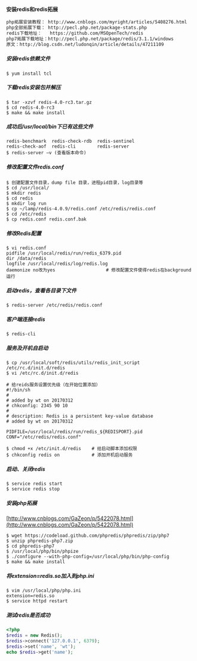#### 安装redis和redis拓展

```tex
php拓展安装教程： http://www.cnblogs.com/myright/articles/5408276.html
php全部拓展下载： http://pecl.php.net/package-stats.php
redis下载地址：   https://github.com/MSOpenTech/redis
php7拓展下载地址：http://pecl.php.net/package/redis/3.1.1/windows
原文：http://blog.csdn.net/ludonqin/article/details/47211109
```

##### 安装redis依赖文件

```shell
$ yum install tcl
```

##### 下载redis安装包并解压

```shell
$ tar -xzvf redis-4.0-rc3.tar.gz
$ cd redis-4.0-rc3
$ make && make install
```

##### 成功后/usr/local/bin下已有这些文件

```shell
redis-benchmark  redis-check-rdb  redis-sentinel
redis-check-aof  redis-cli        redis-server
$ redis-server –v (查看版本命令)
```

##### 修改配置文件redis.conf

```shell
$ 创建配置文件目录，dump file 目录，进程pid目录，log目录等
$ cd /usr/local/
$ mkdir redis
$ cd redis
$ mkdir log run
$ cp ~/lamp/redis-4.0.9/redis.conf /etc/redis/redis.conf
$ cd /etc/redis
$ cp redis.conf redis.conf.bak
```

##### 修改Redis配置

```shell
$ vi redis.conf
pidfile /usr/local/redis/run/redis_6379.pid
dir /data/redis
logfile /usr/local/redis/log/redis.log
daemonize no改为yes					# 修改配置文件使得redis在background运行
```

##### 启动redis，查看各目录下文件

```shell
$ redis-server /etc/redis/redis.conf
```

##### 客户端连接redis

```shell
$ redis-cli
```

##### 服务及开机自启动

```shell
$ cp /usr/local/soft/redis/utils/redis_init_script /etc/rc.d/init.d/redis
$ vi /etc/rc.d/init.d/redis

# 给reids服务设置优先级（在开始位置添加）
#!/bin/sh
#
# added by wt on 20170312
# chkconfig: 2345 90 10
#
# description: Redis is a persistent key-value database
# added by wt on 20170312

PIDFILE=/usr/local/redis/run/redis_${REDISPORT}.pid
CONF="/etc/redis/redis.conf"

$ chmod +x /etc/init.d/redis	# 给启动脚本添加权限
$ chkconfig redis on			# 添加开机启动服务
```

##### 启动、关闭redis

```shell
$ service redis start
$ service redis stop
```

##### 安装php拓展

[http://www.cnblogs.com/GaZeon/p/5422078.html](http://www.cnblogs.com/GaZeon/p/5422078.html)

```shell
$ wget https://codeload.github.com/phpredis/phpredis/zip/php7
$ unzip phpredis-php7.zip
$ cd phpredis-php7
$ /usr/local/php/bin/phpize
$ ./configure --with-php-config=/usr/local/php/bin/php-config
$ make && make install
```

##### 将extension=redis.so加入到php.ini

```shell
$ vim /usr/local/php/php.ini
extension=redis.so
$ service httpd restart
```

##### 测试redis是否成功

```php
<?php
$redis = new Redis();
$redis->connect('127.0.0.1', 6379);
$redis->set('name', 'wt');
echo $redis->get('name');
```
